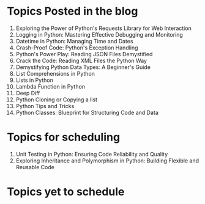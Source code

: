 # Topics Posted in the blog
1. Exploring the Power of Python's Requests Library for Web Interaction
2. Logging in Python: Mastering Effective Debugging and Monitoring
3. Datetime in Python: Managing Time and Dates
4. Crash-Proof Code: Python's Exception Handling
5. Python's Power Play: Reading JSON Files Demystified
6. Crack the Code: Reading XML Files the Python Way
7. Demystifying Python Data Types: A Beginner's Guide
8. List Comprehensions in Python
9. Lists in Python
10. Lambda Function in Python
11. Deep Diff
12. Python Cloning or Copying a list
13. Python Tips and Tricks
14. Python Classes: Blueprint for Structuring Code and Data

# Topics for scheduling
1. Unit Testing in Python: Ensuring Code Reliability and Quality
2. Exploring Inheritance and Polymorphism in Python: Building Flexible and Reusable Code

# Topics yet to schedule